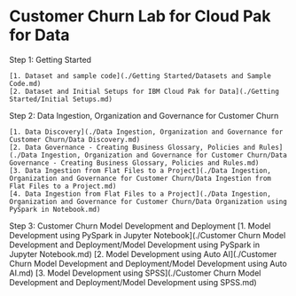 # Customer Churn Lab for Cloud Pak for Data

Step 1: Getting Started

    [1. Dataset and sample code](./Getting Started/Datasets and Sample Code.md)
    [2. Dataset and Initial Setups for IBM Cloud Pak for Data](./Getting Started/Initial Setups.md)

Step 2: Data Ingestion, Organization and Governance for Customer Churn

    [1. Data Discovery](./Data Ingestion, Organization and Governance for Customer Churn/Data Discovery.md)
    [2. Data Governance - Creating Business Glossary, Policies and Rules](./Data Ingestion, Organization and Governance for Customer Churn/Data Governance - Creating Business Glossary, Policies and Rules.md)
    [3. Data Ingestion from Flat Files to a Project](./Data Ingestion, Organization and Governance for Customer Churn/Data Ingestion from Flat Files to a Project.md)
    [4. Data Ingestion from Flat Files to a Project](./Data Ingestion, Organization and Governance for Customer Churn/Data Organization using PySpark in Notebook.md)

Step 3: Customer Churn Model Development and Deployment
    [1. Model Development using PySpark in Jupyter Notebook](./Customer Churn Model Development and Deployment/Model Development using PySpark in Jupyter Notebook.md)
    [2. Model Development using Auto AI](./Customer Churn Model Development and Deployment/Model Development using Auto AI.md)
    [3. Model Development using SPSS](./Customer Churn Model Development and Deployment/Model Development using SPSS.md)
